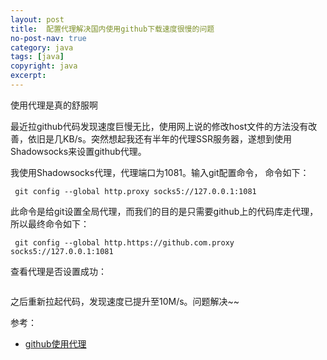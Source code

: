 ```yaml
---
layout: post
title:  配置代理解决国内使用github下载速度很慢的问题
no-post-nav: true
category: java
tags: [java]
copyright: java
excerpt: 
---
```


使用代理是真的舒服啊

最近拉github代码发现速度巨慢无比，使用网上说的修改host文件的方法没有改善，依旧是几KB/s。突然想起我还有半年的代理SSR服务器，遂想到使用Shadowsocks来设置github代理。

我使用Shadowsocks代理，代理端口为1081。输入git配置命令，
命令如下：

``` git config --global http.proxy socks5://127.0.0.1:1081```

此命令是给git设置全局代理，而我们的目的是只需要github上的代码库走代理，所以最终命令如下：

``` git config --global http.https://github.com.proxy socks5://127.0.0.1:1081```

查看代理是否设置成功：

``` git config -l
```


之后重新拉起代码，发现速度已提升至10M/s。问题解决~~

参考：

- [github使用代理](https://www.1cyril.com/githubshi-yong-dai-li/)
